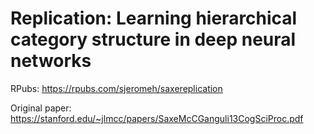 # Replication: Learning hierarchical category structure in deep neural networks

RPubs: https://rpubs.com/sjeromeh/saxereplication

Original paper: https://stanford.edu/~jlmcc/papers/SaxeMcCGanguli13CogSciProc.pdf
